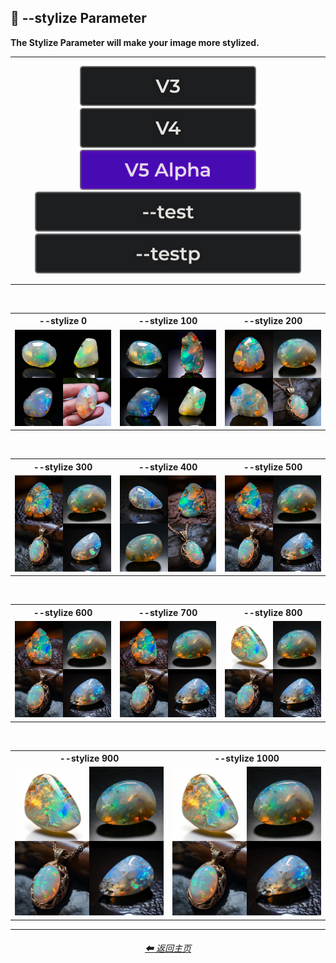 <h2>🎇 --stylize Parameter</h2>
<b>The Stylize Parameter will make your image more stylized.</b>
<br>

<hr>

<div align="center">

[<img src="/Images/Repo_Parts/Buttons/Version_Buttons/button_version_V3_inactive_third.webp?raw=true" alt="MidJourney V3" height="64" />](/Pages/MJ_V3/Comparison_Pages/Parameters/Stylize_Comparison.md)
[<img src="/Images/Repo_Parts/Buttons/Version_Buttons/button_version_V4_inactive_third.webp?raw=true" alt="MidJourney V4" height="64" />](/Pages/MJ_V4/Comparison_Pages/Parameters/Stylize_Comparison/Stylize_Comparison.md)
[<img src="/Images/Repo_Parts/Buttons/Version_Buttons/button_version_V5_Alpha_active_third.webp?raw=true" alt="MidJourney V5" height="64" />](/Pages/MJ_V5/Comparison_Pages/Parameters/Stylize_Comparison.md)
<br>
[<img src="/Images/Repo_Parts/Buttons/Version_Buttons/Midjourney_Beta_Features/button_version_test_inactive_half.webp?raw=true" alt="test" height="64" />](/Pages/Midjourney_Beta_Features/test/Comparison_Pages/Parameters/Stylize_Comparison.md)
[<img src="/Images/Repo_Parts/Buttons/Version_Buttons/Midjourney_Beta_Features/button_version_testp_inactive_half.webp?raw=true" alt="testp" height="64" />](/Pages/Midjourney_Beta_Features/testp/Comparison_Pages/Parameters/Stylize_Comparison.md)

</div>

<hr>
<br>

<div align="center">

<table>
    <tr align=center valign=middle>
        <th>--stylize 0</th>
        <th>--stylize 100</th>
        <th>--stylize 200</th>
    </tr>
    <tr align=center valign=middle>
        <td>
            <img src="/Images/MJ_V5/V5_Alpha_1/Comparison_Page_Images/Stylize_Comparison/Opal_stylize_0.webp?raw=true" width="256" />
        </td>
        <td>
            <img src="/Images/MJ_V5/V5_Alpha_1/Comparison_Page_Images/Stylize_Comparison/Opal_stylize_100.webp?raw=true" width="256" />
        </td>
        <td>
            <img src="/Images/MJ_V5/V5_Alpha_1/Comparison_Page_Images/Stylize_Comparison/Opal_stylize_200.webp?raw=true" width="256" />
        </td>
    </tr>
</table>

<br>

<table>
    <tr align=center valign=middle>
        <th>--stylize 300</th>
        <th>--stylize 400</th>
        <th>--stylize 500</th>
    </tr>
    <tr align=center valign=middle>
        <td>
            <img src="/Images/MJ_V5/V5_Alpha_1/Comparison_Page_Images/Stylize_Comparison/Opal_stylize_300.webp?raw=true" width="256" />
        </td>
        <td>
            <img src="/Images/MJ_V5/V5_Alpha_1/Comparison_Page_Images/Stylize_Comparison/Opal_stylize_400.webp?raw=true" width="256" />
        </td>
        <td>
            <img src="/Images/MJ_V5/V5_Alpha_1/Comparison_Page_Images/Stylize_Comparison/Opal_stylize_500.webp?raw=true" width="256" />
        </td>
    </tr>
</table>

<br>

<table>
    <tr align=center valign=middle>
        <th>--stylize 600</th>
        <th>--stylize 700</th>
        <th>--stylize 800</th>
    </tr>
    <tr align=center valign=middle>
        <td>
            <img src="/Images/MJ_V5/V5_Alpha_1/Comparison_Page_Images/Stylize_Comparison/Opal_stylize_600.webp?raw=true" width="256" />
        </td>
        <td>
            <img src="/Images/MJ_V5/V5_Alpha_1/Comparison_Page_Images/Stylize_Comparison/Opal_stylize_700.webp?raw=true" width="256" />
        </td>
        <td>
            <img src="/Images/MJ_V5/V5_Alpha_1/Comparison_Page_Images/Stylize_Comparison/Opal_stylize_800.webp?raw=true" width="256" />
        </td>
    </tr>
</table>

<br>

<table>
    <tr align=center valign=middle>
        <th>--stylize 900</th>
        <th>--stylize 1000</th>
    </tr>
    <tr align=center valign=middle>
        <td>
            <img src="/Images/MJ_V5/V5_Alpha_1/Comparison_Page_Images/Stylize_Comparison/Opal_stylize_900.webp?raw=true" width="256" />
        </td>
        <td>
            <img src="/Images/MJ_V5/V5_Alpha_1/Comparison_Page_Images/Stylize_Comparison/Opal_stylize_1000.webp?raw=true" width="256" />
        </td>
    </tr>
</table>

</div>

<hr>
<div align="center">
	<h6><a href="/README.md">⬅ 返回主页</a></h6>
</div>
